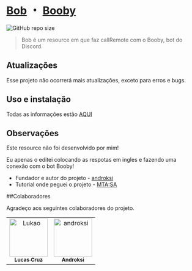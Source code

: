 # [Bob](https://github.com/lucasjcruz/bob) ・ [Booby](https://github.com/lucasjcruz/booby) 
![GitHub repo size](https://img.shields.io/github/repo-size/lucasjcruz/bob?style=for-the-badge)


> Bob é um resource em que faz callRemote com o Booby, bot do Discord.

## Atualizações

Esse projeto não ocorrerá mais atualizações, exceto para erros e bugs.

## Uso e instalação

Todas as informações estão [AQUI](https://github.com/lucasjcruz/booby)

## Observações

Este resource não foi desenvolvido por mim!

Eu apenas o editei colocando as respotas em ingles e fazendo uma conexão com o bot Booby!

- Fundador e autor do projeto - [androksi](https://github.com/androksi/tutorial-mtasa-discordapp)
- Tutorial onde peguei o projeto - [MTA:SA](https://forum.mtasa.com/topic/129192-tutorial-como-executar-a%C3%A7%C3%B5es-no-mta-utilizando-um-bot-do-discord/)

##Colaboradores

Agradeço aos seguintes colaboradores do projeto.

<table>
  <tr>
    <td align="center">
      <a href="https://github.com/lucasjcruz">
        <img src="https://avatars.githubusercontent.com/u/66073564?v=4" width="100px;" alt="Lukao"/><br>
        <sub>
          <b>Lucas Cruz</b>
        </sub>
      </a>
    </td>
    <td align="center">
      <a href="https://github.com/androksi">
        <img src="https://avatars.githubusercontent.com/u/73851736?v=4" width="100px;" alt="androksi"/><br>
        <sub>
          <b>Androksi</b>
        </sub>
      </a>
    </td>
  </tr>
</table>
